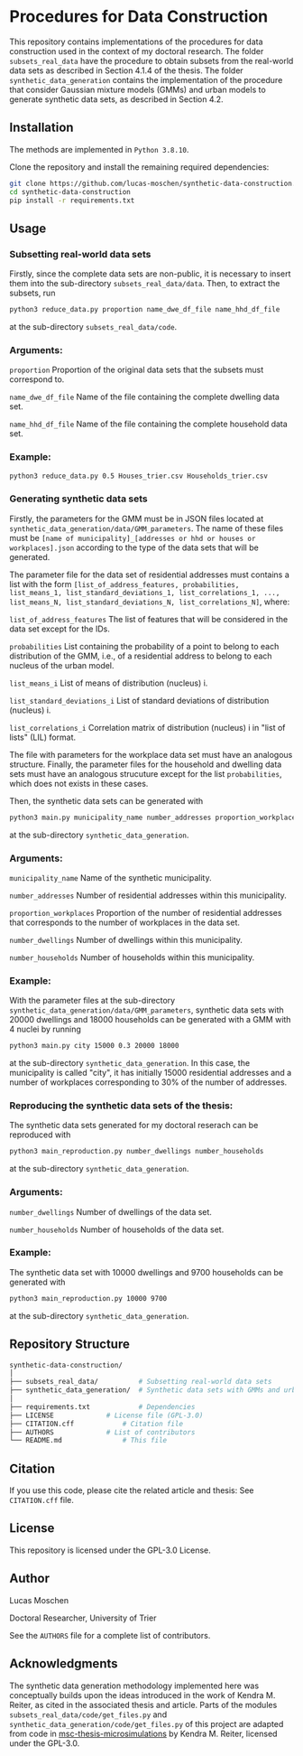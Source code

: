 # Procedures for Data Construction

This repository contains implementations of the procedures for data construction used in the context of my doctoral research.
The folder `subsets_real_data` have the procedure to obtain subsets from the real-world data sets as described in Section 4.1.4
of the thesis.
The folder `synthetic_data_generation` contains the implementation of the procedure that consider Gaussian mixture models (GMMs) 
and urban models to generate synthetic data sets, as described in Section 4.2.

## Installation

The methods are implemented in `Python 3.8.10`.

Clone the repository and install the remaining required dependencies:

```bash
git clone https://github.com/lucas-moschen/synthetic-data-construction.git
cd synthetic-data-construction
pip install -r requirements.txt
```

## Usage

### Subsetting real-world data sets

Firstly, since the complete data sets are non-public, it is necessary to insert them into the sub-directory
`subsets_real_data/data`.
Then, to extract the subsets, run

```bash
python3 reduce_data.py proportion name_dwe_df_file name_hhd_df_file
```

at the sub-directory `subsets_real_data/code`.

### Arguments:

`proportion` Proportion of the original data sets that the subsets must correspond to.

`name_dwe_df_file` Name of the file containing the complete dwelling data set.

`name_hhd_df_file` Name of the file containing the complete household data set. 

### Example:

```bash
python3 reduce_data.py 0.5 Houses_trier.csv Households_trier.csv
```

### Generating synthetic data sets

Firstly, the parameters for the GMM must be in JSON files located at `synthetic_data_generation/data/GMM_parameters`.
The name of these files must be `[name of municipality]_[addresses or hhd or houses or workplaces].json` according to
the type of the data sets that will be generated.

The parameter file for the data set of residential addresses must contains a list with the form 
`[list_of_address_features, probabilities, list_means_1, list_standard_deviations_1, list_correlations_1, ..., list_means_N, list_standard_deviations_N, list_correlations_N]`, where:

`list_of_address_features` The list of features that will be considered in the data set except for the IDs.

`probabilities` List containing the probability of a point to belong to each distribution of the GMM, i.e., 
of a residential address to belong to each nucleus of the urban model.

`list_means_i` List of means of distribution (nucleus) i.

`list_standard_deviations_i` List of standard deviations of distribution (nucleus) i.

`list_correlations_i` Correlation matrix of distribution (nucleus) i in "list of lists" (LIL) format.

The file with parameters for the workplace data set must have an analogous structure.
Finally, the parameter files for the household and dwelling data sets must have an analogous strucuture except 
for the list `probabilities`, which does not exists in these cases.

Then, the synthetic data sets can be generated with

```bash
python3 main.py municipality_name number_addresses proportion_workplaces number_dwellings number_households
```

at the sub-directory `synthetic_data_generation`.

### Arguments:

`municipality_name` Name of the synthetic municipality.

`number_addresses` Number of residential addresses within this municipality.

`proportion_workplaces` Proportion of the number of residential addresses that corresponds to the number of workplaces in the data set.

`number_dwellings` Number of dwellings within this municipality.

`number_households` Number of households within this municipality.

### Example:

With the parameter files at the sub-directory `synthetic_data_generation/data/GMM_parameters`, synthetic data sets with 20000 dwellings
and 18000 households can be generated with a GMM with 4 nuclei by running
 
```bash
python3 main.py city 15000 0.3 20000 18000
```

at the sub-directory `synthetic_data_generation`.
In this case, the municipality is called "city", it has initially 15000 residential addresses and a number of workplaces corresponding to 
30% of the number of addresses.

### Reproducing the synthetic data sets of the thesis:

The synthetic data sets generated for my doctoral reserach can be reproduced with

```bash
python3 main_reproduction.py number_dwellings number_households
```

at the sub-directory `synthetic_data_generation`.

### Arguments:

`number_dwellings` Number of dwellings of the data set.

`number_households` Number of households of the data set.

### Example:

The synthetic data set with 10000 dwellings and 9700 households can be generated with
 
```bash
python3 main_reproduction.py 10000 9700
```

at the sub-directory `synthetic_data_generation`.


## Repository Structure
```bash
synthetic-data-construction/
│
├── subsets_real_data/			# Subsetting real-world data sets
├── synthetic_data_generation/	# Synthetic data sets with GMMs and urban models
│
├── requirements.txt			# Dependencies
├── LICENSE				# License file (GPL-3.0)
├── CITATION.cff			# Citation file
├── AUTHORS				# List of contributors
└── README.md				# This file
```


## Citation
If you use this code, please cite the related article and thesis:
See `CITATION.cff` file.


## License
This repository is licensed under the GPL-3.0 License.


## Author
Lucas Moschen

Doctoral Researcher, University of Trier

See the `AUTHORS` file for a complete list of contributors.


## Acknowledgments

The synthetic data generation methodology implemented here was conceptually builds upon the ideas introduced in the work of Kendra M. Reiter, as cited in the associated thesis and article.
Parts of the modules `subsets_real_data/code/get_files.py` and `synthetic_data_generation/code/get_files.py` of this project are adapted from code in [msc-thesis-microsimulations](https://github.com/ReiterKM/msc-thesis-microsimulations) by Kendra M. Reiter, licensed under the GPL-3.0.
